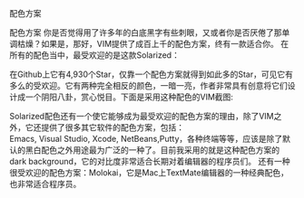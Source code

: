 配色方案

配色方案
你是否觉得用了许多年的白底黑字有些刺眼，又或者你是否厌倦了那单调枯燥？如果是，那好，VIM提供了成百上千的配色方案，终有一款适合你。
在所有的配色当中，最受欢迎的是这款Solarized：

在Github上它有4,930个Star，仅靠一个配色方案就得到如此多的Star，可见它有多么的受欢迎。它有两种完全相反的颜色，一暗一亮，作者非常具有创意将它们设计成一个阴阳八卦，赏心悦目。下面是采用这种配色的VIM截图:

Solarized配色还有一个使它能够成为最受欢迎的配色方案的理由，除了VIM之外，它还提供了很多其它软件的配色方案，包括：Emacs, Visual Studio, Xcode, NetBeans,Putty，各种终端等等，应该是除了默认的黑白配色之外用途最为广泛的一种了。目前我采用的就是这种配色方案的dark background，它的对比度非常适合长期对着编辑器的程序员们。
还有一种很受欢迎的配色方案：Molokai，它是Mac上TextMate编辑器的一种经典配色，也非常适合程序员。
